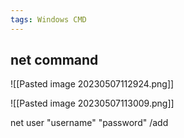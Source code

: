 ```yaml
---
tags: Windows CMD
---
```


## net command
![[Pasted image 20230507112924.png]]

![[Pasted image 20230507113009.png]]

net user "username" "password" /add